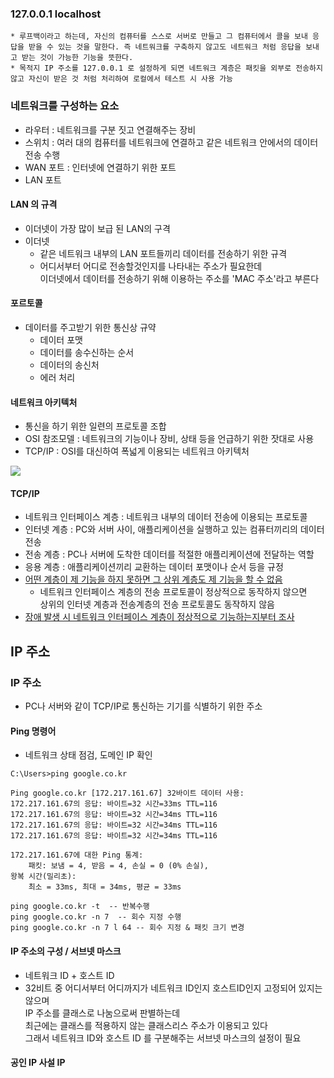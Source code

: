 ### 127.0.0.1 localhost
    * 루프백이라고 하는데, 자신의 컴퓨터를 스스로 서버로 만들고 그 컴퓨터에서 콜을 보내 응답을 받을 수 있는 것을 말한다. 즉 네트워크를 구축하지 않고도 네트워크 처럼 응답을 보내고 받는 것이 가능한 기능을 뜻한다.
    * 목적지 IP 주소를 127.0.0.1 로 설정하게 되면 네트워크 계층은 패킷을 외부로 전송하지 않고 자신이 받은 것 처럼 처리하여 로컬에서 테스트 시 사용 가능


### 네트워크를 구성하는 요소
* 라우터 : 네트워크를 구분 짓고 연결해주는 장비
* 스위치 : 여러 대의 컴퓨터를 네트워크에 연결하고 같은 네트워크 안에서의 데이터 전송 수행
* WAN 포트 : 인터넷에 연결하기 위한 포트
* LAN 포트

#### LAN 의 규격
* 이더넷이 가장 많이 보급 된 LAN의 구격
* 이더넷
    + 같은 네트워크 내부의 LAN 포트들끼리 데이터를 전송하기 위한 규격 
    + 어디서부터 어디로 전송할것인지를 나타내는 주소가 필요한데  
      이더넷에서 데이터를 전송하기 위해 이용하는 주소를 'MAC 주소'라고 부른다

#### 포르토콜
* 데이터를 주고받기 위한 통신상 규약
    + 데이터 포맷
    + 데이터를 송수신하는 순서
    + 데이터의 송신처
    + 에러 처리
#### 네트워크 아키텍처
* 통신을 하기 위한 일련의 프로토콜 조합
* OSI 참조모델 : 네트워크의 기능이나 장비, 상태 등을 언급하기 위한 잣대로 사용
* TCP/IP : OSI를 대신하여 폭넓게 이용되는 네트워크 아키텍처

<img src="https://mblogthumb-phinf.pstatic.net/MjAyMDA2MjdfMTk5/MDAxNTkzMjM3NDcyOTk4.wPjTFkZzug7lakmX3ntpeNpkiORpMgOs26GYziasib8g.skN6K6x7znCILddbwg8PJDUATmuTSJPsf91sl9eUU5gg.PNG.soojin_2604/image.png?type=w800"/>

#### TCP/IP
* 네트워크 인터페이스 계층 : 네트워크 내부의 데이터 전송에 이용되는 프로토콜
* 인터넷 계층 : PC와 서버 사이, 애플리케이션을 실행하고 있는 컴퓨터끼리의 데이터 전송
* 전송 계층 : PC나 서버에 도착한 데이터를 적절한 애플리케이션에 전달하는 역할
* 응용 계층 : 애플리케이션끼리 교환하는 데이터 포맷이나 순서 등을 규정
* <u>어떤 계층이 제 기능을 하지 못하면 그 상위 계층도 제 기능을 할 수 없음</u>
    - 네트워크 인터페이스 계층의 전송 프로토콜이 정상적으로 동작하지 않으면  
      상위의 인터넷 계층과 전송계층의 전송 프로토콜도 동작하지 않음
* <u>장애 발생 시 네트워크 인터페이스 계층이 정상적으로 기능하는지부터 조사</u>

## IP 주소

### IP 주소
* PC나 서버와 같이 TCP/IP로 통신하는 기기를 식별하기 위한 주소

#### Ping 명령어
* 네트워크 상태 점검, 도메인 IP 확인
```
C:\Users>ping google.co.kr

Ping google.co.kr [172.217.161.67] 32바이트 데이터 사용:
172.217.161.67의 응답: 바이트=32 시간=33ms TTL=116 
172.217.161.67의 응답: 바이트=32 시간=34ms TTL=116
172.217.161.67의 응답: 바이트=32 시간=34ms TTL=116
172.217.161.67의 응답: 바이트=32 시간=34ms TTL=116

172.217.161.67에 대한 Ping 통계:
    패킷: 보냄 = 4, 받음 = 4, 손실 = 0 (0% 손실),
왕복 시간(밀리초):
    최소 = 33ms, 최대 = 34ms, 평균 = 33ms

```
```
ping google.co.kr -t  -- 반복수행
ping google.co.kr -n 7  -- 회수 지정 수행
ping google.co.kr -n 7 l 64 -- 회수 지정 & 패킷 크기 변경
``` 
#### IP 주소의 구성 / 서브넷 마스크
* 네트워크 ID + 호스트 ID
* 32비트 중 어디서부터 어디까지가 네트워크 ID인지 호스트ID인지 고정되어 있지는 않으며  
  IP 주소를 클래스로 나눔으로써 판별하는데  
  최근에는 클래스를 적용하지 않는 클래스리스 주소가 이용되고 있다  
  그래서 네트워크 ID와 호스트 ID 를 구분해주는 서브넷 마스크의 설정이 필요

#### 공인 IP 사설 IP